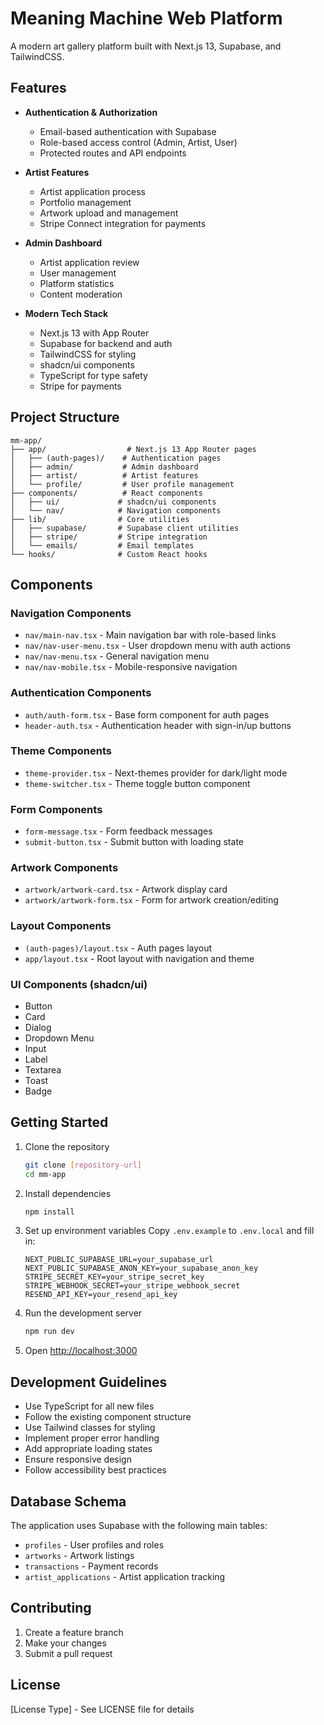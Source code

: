 # Meaning Machine Web Platform

A modern art gallery platform built with Next.js 13, Supabase, and TailwindCSS.

## Features

- **Authentication & Authorization**
  - Email-based authentication with Supabase
  - Role-based access control (Admin, Artist, User)
  - Protected routes and API endpoints

- **Artist Features**
  - Artist application process
  - Portfolio management
  - Artwork upload and management
  - Stripe Connect integration for payments

- **Admin Dashboard**
  - Artist application review
  - User management
  - Platform statistics
  - Content moderation

- **Modern Tech Stack**
  - Next.js 13 with App Router
  - Supabase for backend and auth
  - TailwindCSS for styling
  - shadcn/ui components
  - TypeScript for type safety
  - Stripe for payments

## Project Structure

```
mm-app/
├── app/                  # Next.js 13 App Router pages
│   ├── (auth-pages)/    # Authentication pages
│   ├── admin/           # Admin dashboard
│   ├── artist/          # Artist features
│   └── profile/         # User profile management
├── components/          # React components
│   ├── ui/             # shadcn/ui components
│   └── nav/            # Navigation components
├── lib/                # Core utilities
│   ├── supabase/       # Supabase client utilities
│   ├── stripe/         # Stripe integration
│   └── emails/         # Email templates
└── hooks/              # Custom React hooks
```

## Components

### Navigation Components
- `nav/main-nav.tsx` - Main navigation bar with role-based links
- `nav/nav-user-menu.tsx` - User dropdown menu with auth actions
- `nav/nav-menu.tsx` - General navigation menu
- `nav/nav-mobile.tsx` - Mobile-responsive navigation

### Authentication Components
- `auth/auth-form.tsx` - Base form component for auth pages
- `header-auth.tsx` - Authentication header with sign-in/up buttons

### Theme Components
- `theme-provider.tsx` - Next-themes provider for dark/light mode
- `theme-switcher.tsx` - Theme toggle button component

### Form Components
- `form-message.tsx` - Form feedback messages
- `submit-button.tsx` - Submit button with loading state

### Artwork Components
- `artwork/artwork-card.tsx` - Artwork display card
- `artwork/artwork-form.tsx` - Form for artwork creation/editing

### Layout Components
- `(auth-pages)/layout.tsx` - Auth pages layout
- `app/layout.tsx` - Root layout with navigation and theme

### UI Components (shadcn/ui)
- Button
- Card
- Dialog
- Dropdown Menu
- Input
- Label
- Textarea
- Toast
- Badge

## Getting Started

1. Clone the repository
   ```bash
   git clone [repository-url]
   cd mm-app
   ```

2. Install dependencies
   ```bash
   npm install
   ```

3. Set up environment variables
   Copy `.env.example` to `.env.local` and fill in:
   ```env
   NEXT_PUBLIC_SUPABASE_URL=your_supabase_url
   NEXT_PUBLIC_SUPABASE_ANON_KEY=your_supabase_anon_key
   STRIPE_SECRET_KEY=your_stripe_secret_key
   STRIPE_WEBHOOK_SECRET=your_stripe_webhook_secret
   RESEND_API_KEY=your_resend_api_key
   ```

4. Run the development server
   ```bash
   npm run dev
   ```

5. Open [http://localhost:3000](http://localhost:3000)

## Development Guidelines

- Use TypeScript for all new files
- Follow the existing component structure
- Use Tailwind classes for styling
- Implement proper error handling
- Add appropriate loading states
- Ensure responsive design
- Follow accessibility best practices

## Database Schema

The application uses Supabase with the following main tables:
- `profiles` - User profiles and roles
- `artworks` - Artwork listings
- `transactions` - Payment records
- `artist_applications` - Artist application tracking

## Contributing

1. Create a feature branch
2. Make your changes
3. Submit a pull request

## License

[License Type] - See LICENSE file for details
